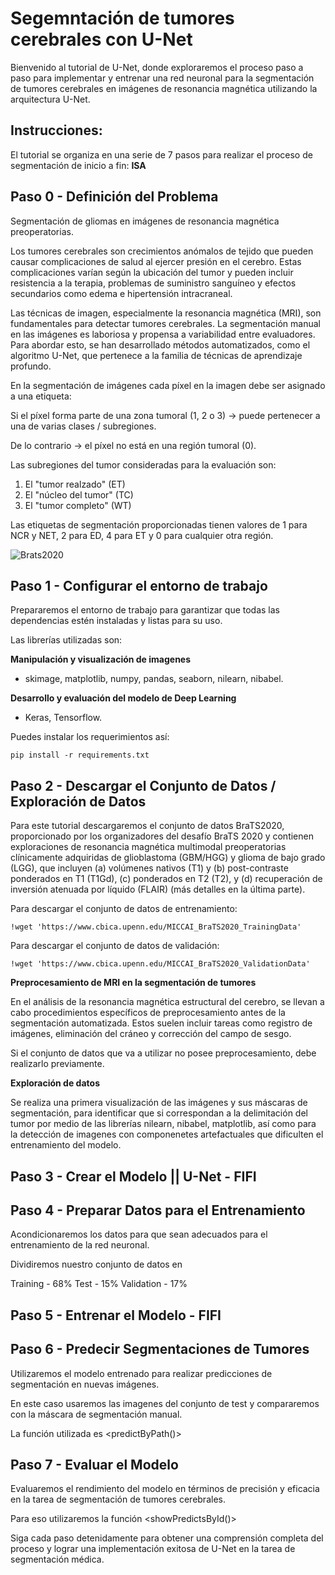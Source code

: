 # Segemntación de tumores cerebrales con U-Net

Bienvenido al tutorial de U-Net, donde exploraremos el proceso paso a paso para implementar y entrenar una red neuronal para la segmentación de tumores cerebrales en imágenes de resonancia magnética utilizando la arquitectura U-Net.

## **Instrucciones:**
El tutorial se organiza en una serie de 7 pasos para realizar el proceso de segmentación de inicio a fin:
**ISA**
## **Paso 0 - Definición del Problema**

Segmentación de gliomas en imágenes de resonancia magnética preoperatorias.

Los tumores cerebrales son crecimientos anómalos de tejido que pueden causar complicaciones de salud al ejercer presión en el cerebro. Estas complicaciones varían según la ubicación del tumor y pueden incluir resistencia a la terapia, problemas de suministro sanguíneo y efectos secundarios como edema e hipertensión intracraneal.

Las técnicas de imagen, especialmente la resonancia magnética (MRI), son fundamentales para detectar tumores cerebrales. La segmentación manual en las imágenes es laboriosa y propensa a variabilidad entre evaluadores. Para abordar esto, se han desarrollado métodos automatizados, como el algoritmo U-Net, que pertenece a la familia de técnicas de aprendizaje profundo.

En la segmentación de imágenes cada píxel en la imagen debe ser asignado a una etiqueta:

Si el píxel forma parte de una zona tumoral (1, 2 o 3) -> puede pertenecer a una de varias clases / subregiones.

De lo contrario -> el píxel no está en una región tumoral (0).

Las subregiones del tumor consideradas para la evaluación son: 
1) El "tumor realzado" (ET)
2) El "núcleo del tumor" (TC)
3) El "tumor completo" (WT)
   
Las etiquetas de segmentación proporcionadas tienen valores de 1 para NCR y NET, 2 para ED, 4 para ET y 0 para cualquier otra región.

![Brats2020](https://www.med.upenn.edu/cbica/assets/user-content/images/BraTS/brats-tumor-subregions.jpg)

## **Paso 1 - Configurar el entorno de trabajo**
Prepararemos el entorno de trabajo para garantizar que todas las dependencias estén instaladas y listas para su uso.

Las librerías utilizadas son:

**Manipulación y visualización de imagenes**

- skimage, matplotlib, numpy, pandas, seaborn, nilearn, nibabel.

**Desarrollo y evaluación del modelo de Deep Learning**

- Keras, Tensorflow.

Puedes instalar los requerimientos así:
```
pip install -r requirements.txt
```
## **Paso 2 - Descargar el Conjunto de Datos / Exploración de Datos**

Para este tutorial descargaremos el conjunto de datos BraTS2020, proporcionado por los organizadores del desafío BraTS 2020 y contienen exploraciones de resonancia magnética multimodal preoperatorias clínicamente adquiridas de glioblastoma (GBM/HGG) y glioma de bajo grado (LGG), que incluyen (a) volúmenes nativos (T1) y (b) post-contraste ponderados en T1 (T1Gd), (c) ponderados en T2 (T2), y (d) recuperación de inversión atenuada por líquido (FLAIR) (más detalles en la última parte).

Para descargar el conjunto de datos de entrenamiento:

```
!wget 'https://www.cbica.upenn.edu/MICCAI_BraTS2020_TrainingData'
```
Para descargar el conjunto de datos de validación:

```
!wget 'https://www.cbica.upenn.edu/MICCAI_BraTS2020_ValidationData'
```

**Preprocesamiento de MRI en la segmentación de tumores**

En el análisis de la resonancia magnética estructural del cerebro, se llevan a cabo procedimientos específicos de preprocesamiento antes de la segmentación automatizada. Estos suelen incluir tareas como registro de imágenes, eliminación del cráneo y corrección del campo de sesgo.

Si el conjunto de datos que va a utilizar no posee preprocesamiento, debe realizarlo previamente.

**Exploración de datos**

Se realiza una primera visualización de las imágenes y sus máscaras de segmentación, para identificar que si correspondan a la delimitación del tumor por medio de las librerías nilearn, nibabel, matplotlib, así como para la detección de imagenes con componenetes artefactuales que dificulten el entrenamiento del modelo.

## **Paso 3 - Crear el Modelo || U-Net** - **FIFI**

## **Paso 4 - Preparar Datos para el Entrenamiento**

Acondicionaremos los datos para que sean adecuados para el entrenamiento de la red neuronal.

Dividiremos nuestro conjunto de datos en 

Training - 68% 
Test - 15%
Validation - 17%

## **Paso 5 - Entrenar el Modelo** - **FIFI**

## **Paso 6 - Predecir Segmentaciones de Tumores**

Utilizaremos el modelo entrenado para realizar predicciones de segmentación en nuevas imágenes.

En este caso usaremos las imagenes del conjunto de test y compararemos con la máscara de segmentación manual.

La función utilizada es <predictByPath()>

## **Paso 7 - Evaluar el Modelo**
Evaluaremos el rendimiento del modelo en términos de precisión y eficacia en la tarea de segmentación de tumores cerebrales.

Para eso utilizaremos la función <showPredictsById()>

Siga cada paso detenidamente para obtener una comprensión completa del proceso y lograr una implementación exitosa de U-Net en la tarea de segmentación médica. 
